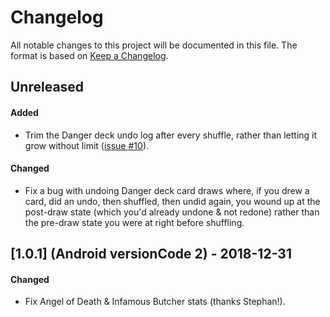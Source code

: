 # Changelog

All notable changes to this project will be documented in this file.  The
format is based on [Keep a Changelog](http://keepachangelog.com/en/1.0.0/).

## Unreleased
#### Added
- Trim the Danger deck undo log after every shuffle, rather than letting
  it grow without limit ([issue #10](https://github.com/kuhrusty/MorbadScorepad/issues/10)).

#### Changed
- Fix a bug with undoing Danger deck card draws where, if you drew a
  card, did an undo, then shuffled, then undid again, you wound up at
  the post-draw state (which you'd already undone & not redone) rather
  than the pre-draw state you were at right before shuffling.

## [1.0.1] (Android versionCode 2) - 2018-12-31
#### Changed
- Fix Angel of Death & Infamous Butcher stats (thanks Stephan!).
